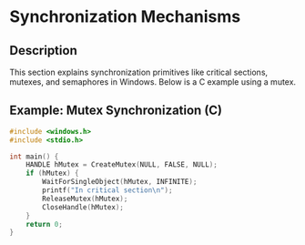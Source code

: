 # Synchronization Mechanisms

## Description
This section explains synchronization primitives like critical sections, mutexes, and semaphores in Windows. Below is a C example using a mutex.

## Example: Mutex Synchronization (C)

```c
#include <windows.h>
#include <stdio.h>

int main() {
    HANDLE hMutex = CreateMutex(NULL, FALSE, NULL);
    if (hMutex) {
        WaitForSingleObject(hMutex, INFINITE);
        printf("In critical section\n");
        ReleaseMutex(hMutex);
        CloseHandle(hMutex);
    }
    return 0;
}
```
